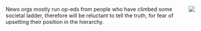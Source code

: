 <img src="http://scripting.com/images/2020/06/29/alice.png" border="0" align="right">News orgs mostly run op-eds from people who have climbed some societal ladder, therefore will be reluctant to tell the truth, for fear of upsetting their position in the hierarchy. 
